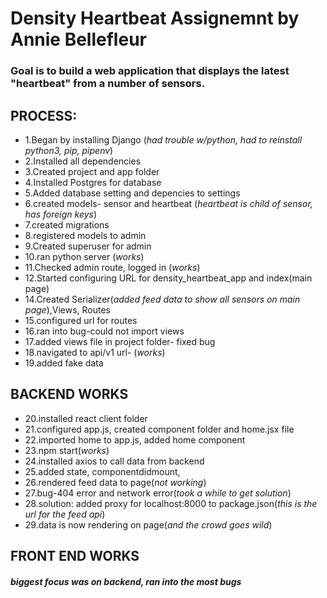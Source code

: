 # Density Heartbeat Assignemnt by Annie Bellefleur

### Goal is to build a web application that displays the latest "heartbeat" from a number of sensors. 

## PROCESS:

* 1.Began by installing Django
 (_had trouble w/python, had to reinstall python3, pip, pipenv_)
* 2.Installed all dependencies
* 3.Created project and app folder
* 4.Installed Postgres for database
* 5.Added database setting and depencies to settings
* 6.created models- sensor and heartbeat
(_heartbeat is child of sensor, has foreign keys_)
* 7.created migrations
* 8.registered models to admin
* 9.Created superuser for admin
* 10.ran python server (_works_)
* 11.Checked admin route, logged in (_works_)
* 12.Started configuring URL for density_heartbeat_app and index(main page)
* 14.Created Serializer(_added feed data to show all sensors on main page_),Views, Routes
* 15.configured url for routes
* 16.ran into bug-could not import views 
* 17.added views file in project folder- fixed bug
* 18.navigated to api/v1 url- (_works_)
* 19.added fake data
## BACKEND WORKS

* 20.installed react client folder
* 21.configured app.js, created component folder and home.jsx file
* 22.imported home to app.js, added home component
* 23.npm start(_works_)
* 24.installed axios to call data from backend
* 25.added state, componentdidmount, 
* 26.rendered feed data to page(_not working_)
* 27.bug-404 error and network error(_took a while to get solution_)
* 28.solution: added proxy for localhost:8000 to package.json(_this is the url for the feed api_)
* 29.data is now rendering on page(_and the crowd goes wild_)
## FRONT END WORKS

#### _biggest focus was on backend, ran into the most bugs_